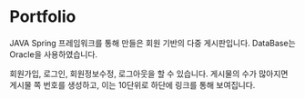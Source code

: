 # Portfolio
JAVA Spring 프레임워크를 통해 만들은 회원 기반의 다중 게시판입니다.
DataBase는 Oracle을 사용하였습니다.

회원가입, 로그인, 회원정보수정, 로그아웃을 할 수 있습니다.
게시물의 수가 많아지면 게시물 쪽 번호를 생성하고, 이는 10단위로 하단에 링크를 통해 보여집니다.
